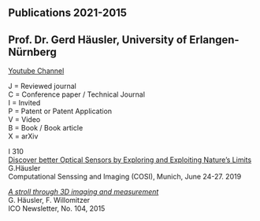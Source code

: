 ## Publications 2021-2015  
##  Prof. Dr. Gerd Häusler, University of Erlangen-Nürnberg  

[Youtube Channel](https://www.youtube.com/user/Osmin3D)  



J =  Reviewed journal   
C = Conference paper / Technical Journal   
I  =  Invited   
P = Patent or Patent Application   
V = Video   
B = Book / Book article   
X = arXiv   



I 310  
[Discover better Optical Sensors by Exploring and Exploiting Nature’s Limits](/GH_COSI_2019)   
G.Häusler  
Computational Senssing and Imaging (COSI), Munich, June 24-27. 2019   

[*A stroll through 3D imaging and measurement*](http://e-ico.org/sites/default/files/pdfs/ICOJul15-5.pdf)  
G. Häusler, F. Willomitzer  
ICO Newsletter, No. 104, 2015
